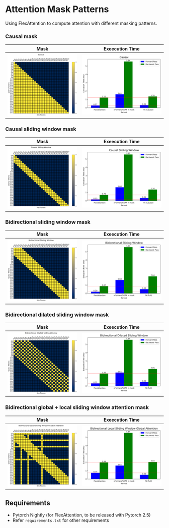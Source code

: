 # Attention Mask Patterns

Using FlexAttention to compute attention with different masking patterns.

### Causal mask
Mask             |  Exeecution Time
:-------------------------:|:-------------------------:
![](plots/causal/mask.png)  |  ![](plots/causal/timing.png)

### Causal sliding window mask
Mask             |  Exeecution Time
:-------------------------:|:-------------------------:
![](plots/causal_sliding_window/mask.png)  |  ![](plots/causal_sliding_window/timing.png)

### Bidirectional sliding window mask
Mask             |  Exeecution Time
:-------------------------:|:-------------------------:
![](plots/bidirectional_sliding_window/mask.png)  |  ![](plots/bidirectional_sliding_window/timing.png)

### Bidirectional dilated sliding window mask
Mask             |  Exeecution Time
:-------------------------:|:-------------------------:
![](plots/bidirectional_dilated_sliding_window/mask.png)  |  ![](plots/bidirectional_dilated_sliding_window/timing.png)

### Bidirectional global + local sliding window attention mask
Mask             |  Exeecution Time
:-------------------------:|:-------------------------:
![](plots/bidirectional_local_sliding_window_global_attention/mask.png)  |  ![](plots/bidirectional_local_sliding_window_global_attention/timing.png)


## Requirements
* Pytorch Nightly (for FlexAttention, to be released with Pytorch 2.5)
* Refer `requirements.txt` for other requirements